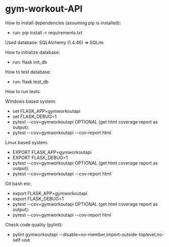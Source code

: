 # gym-workout-API

How to install dependencies (assuming pip is installed):
  - run: pip install -r requirements.txt

Used database: SQLAlchemy (1.4.46) => SQLite

How to initialize database:
  - run: flask init_db

How to test database:
  - run: flask test_db

How to run tests:

Windows based system:
  - set FLASK_APP=gymworkoutapi
  - set FLASK_DEBUG=1
  - pytest --cov=gymworkoutapi
  OPTIONAL (get html coverage report as output):
  - pytest --cov=gymworkoutapi --cov-report html

Linux based system:
  - EXPORT FLASK_APP=gymworkoutapi
  - EXPORT FLASK_DEBUG=1
  - pytest --cov=gymworkoutapi
  OPTIONAL (get html coverage report as output):
  - pytest --cov=gymworkoutapi --cov-report html

Git bash etc:
  - export FLASK_APP=gymworkoutapi
  - export FLASK_DEBUG=1
  - pytest --cov=gymworkoutapi
  OPTIONAL (get html coverage report as output):
  - pytest --cov=gymworkoutapi --cov-report html

Check code quality (pylint):
  - pylint gymworkoutapi --disable=no-member,import-outside-toplevel,no-self-use
